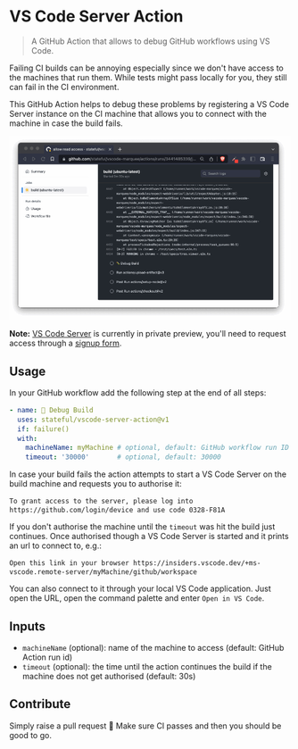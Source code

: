 # VS Code Server Action

> A GitHub Action that allows to debug GitHub workflows using VS Code.

Failing CI builds can be annoying especially since we don't have access to the machines that run them. While tests might pass locally for you, they still can fail in the CI environment.

This GitHub Action helps to debug these problems by registering a VS Code Server instance on the CI machine that allows you to connect with the machine in case the build fails.

![Connect VS Code to GitHub workflows](./.github/assets/demo.gif "Connect VS Code to GitHub workflows")

__Note:__ [VS Code Server](https://code.visualstudio.com/blogs/2022/07/07/vscode-server) is currently in private preview, you'll need to request access through a [signup form](https://aka.ms/vscode-server-signup).

## Usage

In your GitHub workflow add the following step at the end of all steps:

```yaml
- name: 🐛 Debug Build
  uses: stateful/vscode-server-action@v1
  if: failure()
  with:
    machineName: myMachine # optional, default: GitHub workflow run ID
    timeout: '30000'       # optional, default: 30000
```

In case your build fails the action attempts to start a VS Code Server on the build machine and requests you to authorise it:

```
To grant access to the server, please log into https://github.com/login/device and use code 0328-F81A
```

If you don't authorise the machine until the `timeout` was hit the build just continues. Once authorised though a VS Code Server is started and it prints an url to connect to, e.g.:

```
Open this link in your browser https://insiders.vscode.dev/+ms-vscode.remote-server/myMachine/github/workspace
```

You can also connect to it through your local VS Code application. Just open the URL, open the command palette and enter `Open in VS Code`.

## Inputs

- `machineName` (optional): name of the machine to access (default: GitHub Action run id)
- `timeout` (optional): the time until the action continues the build if the machine does not get authorised (default: 30s)

## Contribute

Simply raise a pull request 🙂 Make sure CI passes and then you should be good to go.

